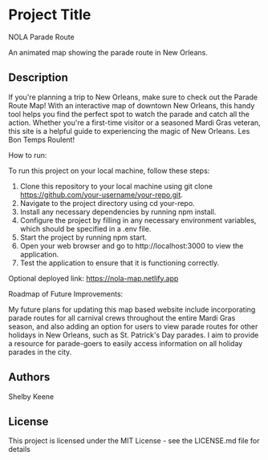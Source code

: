 
# Project Title
NOLA Parade Route

An animated map showing the parade route in New Orleans.

## Description

If you're planning a trip to New Orleans, make sure to check out the Parade Route Map! 
With an interactive map of downtown New Orleans, this handy tool helps you find the perfect 
spot to watch the parade and catch all the action. Whether you're a first-time visitor or a 
seasoned Mardi Gras veteran, this site is a helpful guide to experiencing the magic of New 
Orleans. Les Bon Temps Roulent! 

How to run:

To run this project on your local machine, follow these steps:

1. Clone this repository to your local machine using git clone https://github.com/your-username/your-repo.git.
2. Navigate to the project directory using cd your-repo.
3. Install any necessary dependencies by running npm install.
4. Configure the project by filling in any necessary environment variables, which should be specified in a .env file.
5. Start the project by running npm start.
6. Open your web browser and go to http://localhost:3000 to view the application.
7. Test the application to ensure that it is functioning correctly.

Optional deployed link:  https://nola-map.netlify.app 

Roadmap of Future Improvements:

My future plans for updating this map based website include incorporating parade routes for all carnival crews throughout the entire Mardi Gras season, and also adding an option for users to view parade routes for other holidays in New Orleans, such as St. Patrick's Day parades. I aim to provide a resource for parade-goers to easily access information on all holiday parades in the city.

## Authors

Shelby Keene

## License

This project is licensed under the MIT License - see the LICENSE.md file for details
